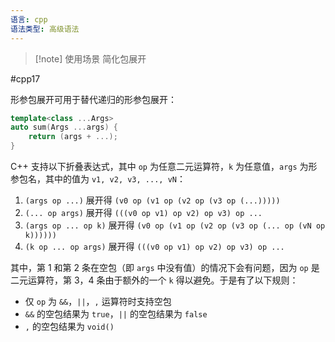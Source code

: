 ```yaml
---
语言: cpp
语法类型: 高级语法
---
```

> [!note] 使用场景
> 简化包展开

#cpp17 

形参包展开可用于替代递归的形参包展开：

```cpp
template<class ...Args>
auto sum(Args ...args) {
    return (args + ...);
}
```

C++ 支持以下折叠表达式，其中 `op` 为任意二元运算符，`k` 为任意值，`args` 为形参包名，其中的值为 `v1, v2, v3, ..., vN`：
1. `(args op ...)` 展开得 `(v0 op (v1 op (v2 op (v3 op (...)))))`
2. `(... op args)` 展开得 `(((v0 op v1) op v2) op v3) op ...`
3. `(args op ... op k)` 展开得 `(v0 op (v1 op (v2 op (v3 op (... op (vN op k))))))`
4. `(k op ... op args)` 展开得 `(((v0 op v1) op v2) op v3) op ...`

其中，第 1 和第 2 条在空包（即 `args` 中没有值）的情况下会有问题，因为 `op` 是二元运算符，第 3，4 条由于额外的一个 `k` 得以避免。于是有了以下规则：
* 仅 `op` 为 `&&`，`||`，`,` 运算符时支持空包
* `&&` 的空包结果为 `true`，`||` 的空包结果为 `false`
* `,` 的空包结果为 `void()`